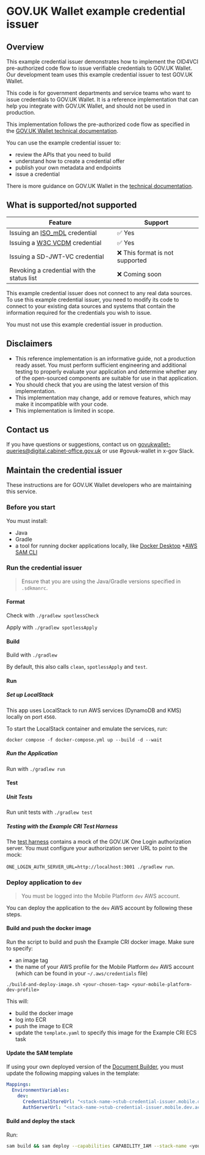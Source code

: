 # GOV.UK Wallet example credential issuer

## Overview

This example credential issuer demonstrates how to implement the OID4VCI pre-authorized code flow to issue verifiable credentials to GOV.UK Wallet. Our development team uses this example credential issuer to test GOV.UK Wallet.

This code is for government departments and service teams who want to issue credentials to GOV.UK Wallet. It is a reference implementation that can help you integrate with GOV.UK Wallet, and should not be used in production.

This implementation follows the pre-authorized code flow as specified in the [GOV.UK Wallet technical documentation](https://docs.wallet.service.gov.uk/).

You can use the example credential issuer to:

* review the APIs that you need to build
* understand how to create a credential offer
* publish your own metadata and endpoints
* issue a credential

There is more guidance on GOV.UK Wallet in the [technical documentation](https://docs.wallet.service.gov.uk/).

## What is supported/not supported

| Feature   | Support   |
|--------------|--------------|
| Issuing an [ISO_mDL](https://openid.net/specs/openid-4-verifiable-credential-issuance-1_0-ID2.html#section-1) credential   | ✅ Yes   |
| Issuing a [W3C VCDM](https://openid.net/specs/openid-4-verifiable-credential-issuance-1_0-ID2.html#section-1) credential   | ✅ Yes   |
| Issuing a SD-JWT-VC credential   | ❌ This format is not supported   |
| Revoking a credential with the status list   | ❌ Coming soon   |

This example credential issuer does not connect to any real data sources. To use this example credential issuer, you need to modify its code to connect to your existing data sources and systems that contain the information required for the credentials you wish to issue.

You must not use this example credential issuer in production.

## Disclaimers

* This reference implementation is an informative guide, not a production ready asset. You must perform sufficient engineering and additional testing to properly evaluate your application and determine whether any of the open-sourced components are suitable for use in that application.
* You should check that you are using the latest version of this implementation.
* This implementation may change, add or remove features, which may make it incompatible with your code.
* This implementation is limited in scope.

## Contact us

If you have questions or suggestions, contact us on [govukwallet-queries@digital.cabinet-office.gov.uk](mailto:govukwallet-queries@digital.cabinet-office.gov.uk) or use #govuk-wallet in x-gov Slack.

## Maintain the credential issuer

These instructions are for GOV.UK Wallet developers who are maintaining this service.

### Before you start

You must install:

* Java
* Gradle
* a tool for running docker applications locally, like [Docker Desktop](https://www.docker.com/products/docker-desktop/)
*[AWS SAM CLI](https://docs.aws.amazon.com/serverless-application-model/latest/developerguide/install-sam-cli.html)

### Run the credential issuer

> Ensure that you are using the Java/Gradle versions specified in `.sdkmanrc`.

#### Format

Check with `./gradlew spotlessCheck`

Apply with `./gradlew spotlessApply`

#### Build

Build with `./gradlew`

By default, this also calls `clean`, `spotlessApply` and `test`.

#### Run

##### Set up LocalStack

This app uses LocalStack to run AWS services (DynamoDB and KMS) locally on port `4560`.

To start the LocalStack container and emulate the services, run:

```
docker compose -f docker-compose.yml up --build -d --wait
```

##### Run the Application

Run with `./gradlew run`

#### Test

##### Unit Tests

Run unit tests with `./gradlew test`

##### Testing with the Example CRI Test Harness

The [test harness](https://github.com/govuk-one-login/mobile-wallet-cri-test-harness) contains a mock of the GOV.UK One Login authorization server. You must configure your authorization server URL to point to the mock:

`ONE_LOGIN_AUTH_SERVER_URL=http://localhost:3001 ./gradlew run`.

### Deploy application to `dev`

> You must be logged into the Mobile Platform `dev` AWS account.

You can deploy the application to the `dev` AWS account by following these steps.

#### Build and push the docker image

Run the script to build and push the Example CRI docker image. Make sure to specify:

* an image tag
* the name of your AWS profile for the Mobile Platform `dev` AWS account (which can be found in your `~/.aws/credentials` file)

```shell
./build-and-deploy-image.sh <your-chosen-tag> <your-mobile-platform-dev-profile> 
```

This will:

* build the docker image
* log into ECR
* push the image to ECR
* update the `template.yaml` to specify this image for the Example CRI ECS task

#### Update the SAM template

If using your own deployed version of the [Document Builder](https://github.com/govuk-one-login/mobile-wallet-document-builder), you must update the following mapping values in the template:

```yaml
Mappings:
  EnvironmentVariables:
    dev:
      CredentialStoreUrl: "<stack-name->stub-credential-issuer.mobile.dev.account.gov.uk"
      AuthServerUrl: "<stack-name->stub-credential-issuer.mobile.dev.account.gov.uk"
```

#### Build and deploy the stack
Run:

```bash
sam build && sam deploy --capabilities CAPABILITY_IAM --stack-name <your_stack_name>
```
